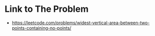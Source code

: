 # Link to The Problem
- https://leetcode.com/problems/widest-vertical-area-between-two-points-containing-no-points/